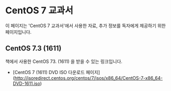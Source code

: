 # CentOS 7  교과서

이 페이지는 'CentOS 7 교과서'에서 사용한 자료, 추가 정보를 독자에게 제공하기 위한 페이지입니다.

## CentOS 7.3 (1611)

책에서 사용한 CentOS 73. (1611) 을 받을 수 있는 링크입니다.

 - [CentOS 7 (1611)  DVD ISO 다운로드 페이지] (http://isoredirect.centos.org/centos/7/isos/x86_64/CentOS-7-x86_64-DVD-1611.iso)
